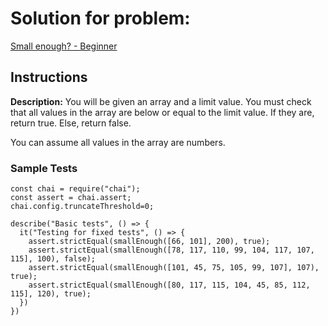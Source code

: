 # Solution for problem:

[Small enough? - Beginner](https://www.codewars.com/kata/57cc981a58da9e302a000214)

## Instructions

**Description:**
You will be given an array and a limit value. You must check that all values in the array are below or equal to the limit value. If they are, return true. Else, return false.

You can assume all values in the array are numbers.

### Sample Tests

```plaintext
const chai = require("chai");
const assert = chai.assert;
chai.config.truncateThreshold=0;

describe("Basic tests", () => {
  it("Testing for fixed tests", () => {
    assert.strictEqual(smallEnough([66, 101], 200), true);
    assert.strictEqual(smallEnough([78, 117, 110, 99, 104, 117, 107, 115], 100), false);
    assert.strictEqual(smallEnough([101, 45, 75, 105, 99, 107], 107), true);
    assert.strictEqual(smallEnough([80, 117, 115, 104, 45, 85, 112, 115], 120), true);
  })
})

```
